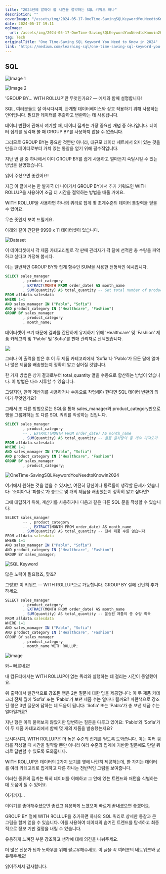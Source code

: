 ```yaml
---
title: "2024년에 알아야 할 시간을 절약하는 SQL 키워드 하나"
description: ""
coverImage: "/assets/img/2024-05-17-OneTime-SavingSQLKeywordYouNeedtoKnowin2024_0.png"
date: 2024-05-17 19:11
ogImage:
  url: /assets/img/2024-05-17-OneTime-SavingSQLKeywordYouNeedtoKnowin2024_0.png
tag: Tech
originalTitle: "One Time-Saving SQL Keyword You Need to Know in 2024"
link: "https://medium.com/learning-sql/one-time-saving-sql-keyword-you-need-to-know-in-2024-28eeb4cc472d"
---
```


## SQL

![Image 1](/assets/img/2024-05-17-OneTime-SavingSQLKeywordYouNeedtoKnowin2024_0.png)

![Image 2](/assets/img/2024-05-17-OneTime-SavingSQLKeywordYouNeedtoKnowin2024_1.png)

'GROUP BY... WITH ROLLUP'란 무엇인가요? — 예제와 함께 설명합니다!

<div class="content-ad"></div>

SQL, 여러분들도 잘 아시다시피, 관계형 데이터베이스와 상호 작용하기 위해 사용하는 언어입니다. 필요한 데이터를 추출하고 변환하는 데 사용됩니다.

데이터 변환에 관해서 얘기할 때, 데이터 집계는 가장 중요한 개념 중 하나입니다. 데이터 집계를 생각해 볼 때 GROUP BY를 사용하지 않을 수 없습니다.

그러므로 GROUP BY는 중요한 것뿐만 아니라, 대규모 데이터 세트에서 의미 있는 것을 만들고 데이터로부터 가치 있는 통찰을 얻기 위해 필수적입니다.

지난 번 글 중 하나에서 이미 GROUP BY를 쉽게 사용하고 얼마든지 숙달시킬 수 있는 방법을 설명했습니다.

<div class="content-ad"></div>

읽어 주셨으면 좋겠어요!

지금 이 글에서는 한 발자국 더 나아가서 GROUP BY에서 추가 키워드인 WITH ROLLUP을 사용하여 조금 더 시간을 절약하는 방법을 배울 거에요.

WITH ROLLUP을 사용하면 하나의 쿼리로 집계 및 초계수준의 데이터 통찰력을 얻을 수 있어요.

무슨 뜻인지 보여 드릴게요.

<div class="content-ad"></div>

아래와 같이 간단한 9999 x 11 데이터셋이 있습니다.

![Dataset](/assets/img/2024-05-17-OneTime-SavingSQLKeywordYouNeedtoKnowin2024_2.png)

이 데이터셋에서 각 제품 카테고리별로 각 판매 관리자가 각 달에 선적한 총 수량을 파악하고 싶다고 가정해 봅시다.

이는 일반적인 GROUP BY와 집계 함수인 SUM을 사용한 전형적인 예시입니다.

<div class="content-ad"></div>

```sql
SELECT sales_manager
        , product_category
        , EXTRACT(MONTH FROM order_date) AS month_name
        , SUM(quantity) AS total_quantity -- Get total number of products shipped
FROM alldata.salesdata
WHERE 1=1
AND sales_manager IN ("Pablo", "Sofia")
AND product_category IN ("Healthcare", "Fashion")
GROUP BY sales_manager
        , product_category
        , month_name;
```

데이터셋이 크기 때문에 결과를 간단하게 유지하기 위해 'Healthcare' 및 'Fashion' 제품 카테고리 및 'Pablo' 및 'Sofia'를 판매 관리자로 선택했습니다.

<img src="/assets/img/2024-05-17-OneTime-SavingSQLKeywordYouNeedtoKnowin2024_3.png" />

그러나 이 출력을 받은 후 이 두 제품 카테고리에서 'Sofia'나 'Pablo'가 모든 달에 얼마나 많은 제품을 배송했는지 정확히 알고 싶어질 것입니다.

<div class="content-ad"></div>

한 가지 방법은 상기 결과로부터 total_quantity 열을 수동으로 합산하는 방법이 있습니다. 이 방법은 다소 지루할 수 있습니다.

그렇지만, 만약 계산기를 사용하거나 수동으로 작업해야 한다면 SQL 데이터 변환의 의미가 무엇인가요?

그래서 또 다른 방법으로는 SQL을 통해 sales_manager와 product_category만으로 행을 그룹화하는 또 다른 SQL 쿼리를 작성하는 것입니다.

```sql
SELECT sales_manager
        , product_category
        -- , EXTRACT(MONTH FROM order_date) AS month_name
        , SUM(quantity) AS total_quantity -- 물품 출하량의 총 개수 가져오기
FROM alldata.salesdata
WHERE 1=1
AND sales_manager IN ("Pablo", "Sofia")
AND product_category IN ("Healthcare", "Fashion")
GROUP BY sales_manager
        , product_category;
```

<div class="content-ad"></div>

![OneTime-SavingSQLKeywordYouNeedtoKnowin2024](/assets/img/2024-05-17-OneTime-SavingSQLKeywordYouNeedtoKnowin2024_4.png)

여기에서 원하는 것을 얻을 수 있지만, 여전히 당신이나 동료들이 생각할 문제가 있습니다: '소피아'나 '파블로'가 총으로 몇 개의 제품을 배송했는지 정확히 알고 싶다면?

그에 대답하기 위해, 계산기를 사용하거나 다음과 같은 다른 SQL 문을 작성할 수 있습니다:

```js
SELECT sales_manager
        -- , product_category
        -- , EXTRACT(MONTH FROM order_date) AS month_name
        , SUM(quantity) AS total_quantity -- 전체 제품 수를 얻습니다
FROM alldata.salesdata
WHERE 1=1
AND sales_manager IN ("Pablo", "Sofia")
AND product_category IN ("Healthcare", "Fashion")
GROUP BY sales_manager;
```

<div class="content-ad"></div>

![SQL Keyword](/assets/img/2024-05-17-OneTime-SavingSQLKeywordYouNeedtoKnowin2024_5.png)

많은 노력이 필요했죠, 맞죠?

그렇죠! 이 키워드 — WITH ROLLUP으로 가능합니다. GROUP BY 절에 간단히 추가하세요.

```js
SELECT sales_manager
        , product_category
        , EXTRACT(MONTH FROM order_date) AS month_name
        , SUM(quantity) AS total_quantity -- 운송된 제품의 총 수량 획득
FROM alldata.salesdata
WHERE 1=1
AND sales_manager IN ("Pablo", "Sofia")
AND product_category IN ("Healthcare", "Fashion")
GROUP BY sales_manager
        , product_category
        , month_name WITH ROLLUP;
```

<div class="content-ad"></div>

![image](/assets/img/2024-05-17-OneTime-SavingSQLKeywordYouNeedtoKnowin2024_6.png)

와~ 빠르네요!

내 컴퓨터에서는 WITH ROLLUP이 없는 쿼리와 실행하는 데 걸리는 시간이 동일했어요.

위 출력에서 빨간색으로 강조된 행은 2번 질문에 대한 답을 제공합니다: 이 두 제품 카테고리 전체 월에 ‘Sofia’ 또는 ‘Pablo’가 보낸 제품 수는 얼마나 될까요? 파란색으로 강조된 행은 3번 질문에 답하는 데 도움이 됩니다: ‘Sofia’ 또는 ‘Pablo’가 총 보낸 제품 수는 얼마일까요?

<div class="content-ad"></div>

지난 행은 아직 물어보지 않았지만 답변하는 질문을 다루고 있어요: ‘Pablo’와 ‘Sofia’가 이 두 제품 카테고리에서 함께 몇 개의 제품을 발송했는지요?

보시다시피, WITH ROLLUP은 더 높은 수준의 집계를 얻도록 도와줍니다. 이는 여러 쿼리를 작성할 때 시간을 절약할 뿐만 아니라 여러 수준의 집계에 기반한 질문에도 단일 쿼리로 답변할 수 있도록 도와줍니다.

WITH ROLLUP은 데이터의 2가지 보기를 옆에 나란히 제공하는데, 한 가지는 데이터를 여러 카테고리로 집계하고 다른 하나는 전반적인 그림을 보여줍니다.

이러한 종류의 집계는 특히 데이터를 이해하고 그 안에 있는 트렌드와 패턴을 식별하는 데 도움이 될 수 있어요.

<div class="content-ad"></div>

여기까지...

이야기를 좋아해주셨으면 좋겠고 유용하게 느꼈으며 빠르게 끝내셨으면 좋겠어요.

GROUP BY 절에 WITH ROLLUP을 추가하면 하나의 SQL 쿼리로 상세한 통찰과 큰 그림을 함께 얻을 수 있습니다. 이를 사용하여 데이터의 숨겨진 트렌드를 탐색하고 최종적으로 정보 기반 결정을 내릴 수 있습니다.

유용하게 느껴진 부분 강조하고 생각에 대해 의견을 나눠주세요.

<div class="content-ad"></div>

더 많은 전문가 팁과 노하우를 위해 팔로우해주세요. 이 글을 꼭 여러분의 네트워크와 공유해주세요!

읽어주셔서 감사합니다.
